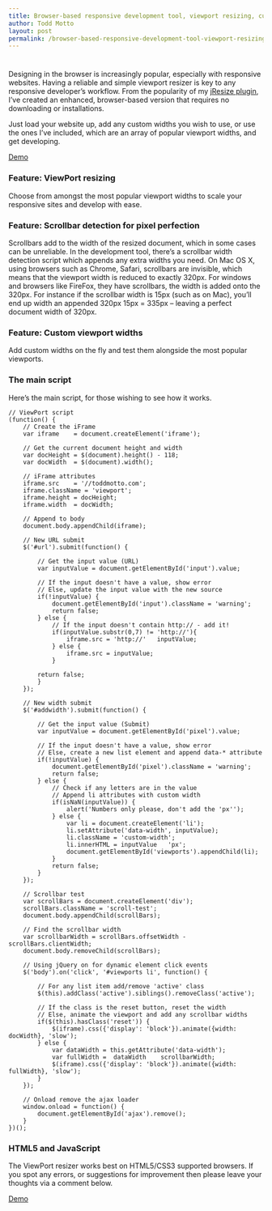 ```yaml
---
title: Browser-based responsive development tool, viewport resizing, custom widths
author: Todd Motto
layout: post
permalink: /browser-based-responsive-development-tool-viewport-resizing-custom-widths
---
```

# 

Designing in the browser is increasingly popular, especially with responsive websites. Having a reliable and simple viewport resizer is key to any responsive developer’s workflow. From the popularity of my [jResize plugin][1], I’ve created an enhanced, browser-based version that requires no downloading or installations.

 [1]: //www.toddmotto.com/jresize-plugin-for-one-window-responsive-development

Just load your website up, add any custom widths you wish to use, or use the ones I’ve included, which are an array of popular viewport widths, and get developing.

[Demo][2] 

### Feature: ViewPort resizing

 [2]: //www.toddmotto.com/labs/responsive/

Choose from amongst the most popular viewport widths to scale your responsive sites and develop with ease.

### Feature: Scrollbar detection for pixel perfection

Scrollbars add to the width of the resized document, which in some cases can be unreliable. In the development tool, there’s a scrollbar width detection script which appends any extra widths you need. On Mac OS X, using browsers such as Chrome, Safari, scrollbars are invisible, which means that the viewport width is reduced to exactly 320px. For windows and browsers like FireFox, they have scrollbars, the width is added onto the 320px. For instance if the scrollbar width is 15px (such as on Mac), you’ll end up width an appended 320px 15px = 335px – leaving a perfect document width of 320px.

### Feature: Custom viewport widths

Add custom widths on the fly and test them alongside the most popular viewports.

### The main script

Here’s the main script, for those wishing to see how it works.

    
    // ViewPort script
    (function() {
    	// Create the iFrame
    	var iframe    = document.createElement('iframe');
    	
    	// Get the current document height and width
    	var docHeight = $(document).height() - 118;
    	var docWidth  = $(document).width();
    	
    	// iFrame attributes
    	iframe.src    = '//toddmotto.com';
    	iframe.className = 'viewport';
    	iframe.height = docHeight;
    	iframe.width  = docWidth;
    	
    	// Append to body
    	document.body.appendChild(iframe);
    	
    	// New URL submit
    	$('#url').submit(function() {
    	
    		// Get the input value (URL)
    		var inputValue = document.getElementById('input').value;
    		
    		// If the input doesn't have a value, show error
    		// Else, update the input value with the new source
    		if(!inputValue) {
    			document.getElementById('input').className = 'warning';
    			return false;
    		} else {
    			// If the input doesn't contain http:// - add it!
    			if(inputValue.substr(0,7) != 'http://'){
    				iframe.src = 'http://'   inputValue;
    			} else {
    				iframe.src = inputValue;
    			}
    
    		return false;
    		} 
    	});
    	
    	// New width submit
    	$('#addwidth').submit(function() {
    	
    		// Get the input value (Submit)
    		var inputValue = document.getElementById('pixel').value;
    		
    		// If the input doesn't have a value, show error
    		// Else, create a new list element and append data-* attribute
    		if(!inputValue) {
    			document.getElementById('pixel').className = 'warning';
    			return false;
    		} else {
    			// Check if any letters are in the value
    			// Append li attributes with custom width
    			if(isNaN(inputValue)) {
    				alert('Numbers only please, don't add the 'px'');
    			} else {
    				var li = document.createElement('li');
    				li.setAttribute('data-width', inputValue);
    				li.className = 'custom-width';
    				li.innerHTML = inputValue   'px';
    				document.getElementById('viewports').appendChild(li);
    			}
    			return false;
    		} 
    	});
    	
    	// Scrollbar test
    	var scrollBars = document.createElement('div');
    	scrollBars.className = 'scroll-test';
    	document.body.appendChild(scrollBars);
    	
    	// Find the scrollbar width
    	var scrollbarWidth = scrollBars.offsetWidth - scrollBars.clientWidth;
    	document.body.removeChild(scrollBars);
    	
    	// Using jQuery on for dynamic element click events
    	$('body').on('click', '#viewports li', function() {
    		
    		// For any list item add/remove 'active' class
    		$(this).addClass('active').siblings().removeClass('active');
    		
    		// If the class is the reset button, reset the width
    		// Else, animate the viewport and add any scrollbar widths
    		if($(this).hasClass('reset')) {
    			$(iframe).css({'display': 'block'}).animate({width: docWidth}, 'slow');
    		} else {
    			var dataWidth = this.getAttribute('data-width');
    			var fullWidth =  dataWidth    scrollbarWidth;
    			$(iframe).css({'display': 'block'}).animate({width: fullWidth}, 'slow');
    		}
    	});
    	
    	// Onload remove the ajax loader
    	window.onload = function() {
    		document.getElementById('ajax').remove();
    	}
    })();
    

### HTML5 and JavaScript

The ViewPort resizer works best on HTML5/CSS3 supported browsers. If you spot any errors, or suggestions for improvement then please leave your thoughts via a comment below.

[Demo][2]